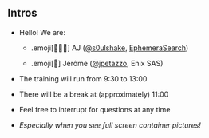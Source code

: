 ## Intros

- Hello! We are:

   - .emoji[👷🏻‍♀️] AJ ([@s0ulshake](https://twitter.com/s0ulshake), [EphemeraSearch](https://www.ephemerasearch.com/))

   - .emoji[🐳] Jérôme ([@jpetazzo](https://twitter.com/jpetazzo), Enix SAS)

- The training will run from 9:30 to 13:00

- There will be a break at (approximately) 11:00

- Feel free to interrupt for questions at any time

- *Especially when you see full screen container pictures!*
